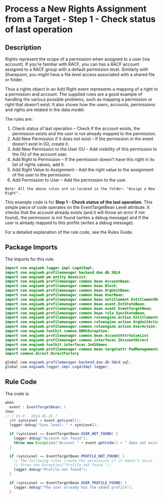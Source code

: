 # Process a New Rights Assignment from a Target - Step 1 - Check status of last operation

## Description
Rights represent the scope of a permission when assigned to a user (via account). If you’re familiar with RACF, you can has a RACF account assigned to a RACF group with a default permission level. Similarly with Sharepoint, you might have a file level access associated with a shared file or folder.

Thus a rights object in an Add Right event represents a mapping of a right to a permission and account. The supplied rules are a good example of handling the various possible problems, such as mapping a permission or right that doesn’t exist. It also shows how the users, accounts, permissions and rights are related in the data model.

The rules are:
1. Check status of last operation – Check if the account exists, the permission exists and the user is not already
mapped to the permission.
2. Add New Permission if it does not exist – If the permission in the event doesn’t exist in IGI, create it.
3. Add New Permission to the User OU – Add visibility of this permission to the OU of the account user.
4. Add Right to Permission – If the permission doesn’t have this right in its list of rights values, add it.
5. Add Right Value to Assignment – Add the right value to the assignment of the user to the permission.
6. Add Permission to User – Add the permission to the user.

```
Note: All the above rules are co-located in the folder: "Assign a New Right".
```

This example code is for **Step 1 - Check status of the last operation**. This simple piece of code operates on the EventTargetBean Level attribute. It checks that the account already exists (and it will throw an error if not found), the permission is not found (writes a debug message) and if the user is already mapped to this profile (writes a debug message).

For a detailed explanation of the rule code, see the Rules Guide.

## Package Imports
The imports for this rule:
```java
import com.engiweb.logger.impl.Log4JImpl;
import com.engiweb.profilemanager.backend.dao.db.SQLH
import com.engiweb.pm.entity.BeanList;
import com.engiweb.profilemanager.common.bean.AccountBean;
import com.engiweb.profilemanager.common.bean.Block;
import com.engiweb.profilemanager.common.bean.OrgUnitBean;
import com.engiweb.profilemanager.common.bean.UserBean;
import com.engiweb.profilemanager.common.bean.entitlement.EntitlementBean;
import com.engiweb.profilemanager.common.bean.event.EntStateBean;
import com.engiweb.profilemanager.common.bean.event.EventTargetBean;
import com.engiweb.profilemanager.common.bean.rule.SyncStateBean;
import com.engiweb.profilemanager.common.ruleengine.action.EntitlementAction;
import com.engiweb.profilemanager.common.ruleengine.action.OrgUnitAction;
import com.engiweb.profilemanager.common.ruleengine.action.UserAction;
import com.engiweb.toolkit.common.DBMSException;
import com.engiweb.profilemanager.common.bean.AccountAttrValueList
import com.engiweb.profilemanager.common.interfaces.IAccountDirect
import com.engiweb.toolkit.interfaces.JndiNames
import com.engiweb.profilemanager.common.bean.targetattr.PwdManagementAttrValBean
import common.direct.DirectFactory

global com.engiweb.profilemanager.backend.dao.db.SQLH sql;
global com.engiweb.logger.impl.Log4JImpl logger;
```


## Rule Code
The code is:
```java
when
  event : EventTargetBean( )
then
// [ V1.0 - 2014-05-26 ]
  int syncLevel = event.getLevel();
  logger.debug("Sync level: " + syncLevel);

  if (syncLevel == EventTargetBean.USER_NOT_FOUND) {
    logger.debug("Account not found");
    throw new Exception("Account " + event.getCode() + " does not exist");
  }

  if (syncLevel == EventTargetBean.PROFILE_NOT_FOUND) {
    // The following rules create the permission if it doesn't exist
    // throw new Exception("Profile not found ");
    logger.debug("Profile not found");
  }

  if (syncLevel == EventTargetBean.USER_PROFILE_FOUND) {
    logger.debug("The user already has the added profile");
  }
```
